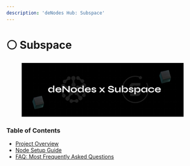 ```yaml
---
description: 'deNodes Hub: Subspace'
---
```


# ⚪ Subspace

<figure><img src="../.gitbook/assets/Subspace.png" alt=""><figcaption></figcaption></figure>



### Table of Contents

* [Project Overview](project-overview.md)
* [Node Setup Guide](node-setup-guide.md)
* [FAQ: Most Frequently Asked Questions](faq-most-frequently-asked-questions.md)
